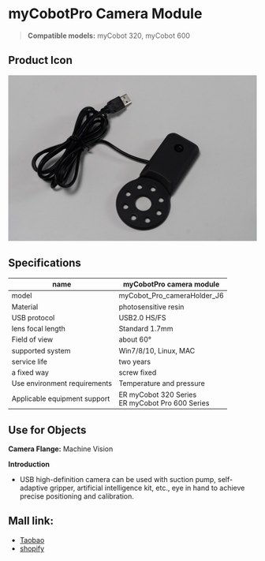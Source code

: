 # myCobotPro Camera Module

> **Compatible models:** myCobot 320, myCobot 600

## Product Icon

<img src="../../../resources/1-ProductIntroduction/1.4/1.4.3-Camera/myCobotProCameraModule-1.jpg" alt="img-1" width="800" height=“auto” />

## Specifications

| **name**                     | **myCobotPro camera module**                    |
| ---------------------------- | ----------------------------------------------- |
| model                        | myCobot_Pro_cameraHolder_J6                     |
| Material                     | photosensitive resin                            |
| USB protocol                 | USB2.0 HS/FS                                    |
| lens focal length            | Standard 1.7mm                                  |
| Field of view                | about 60°                                       |
| supported system             | Win7/8/10, Linux, MAC                           |
| service life                 | two years                                       |
| a fixed way                  | screw fixed                                     |
| Use environment requirements | Temperature and pressure                        |
| Applicable equipment support | ER myCobot 320 Series <br> ER myCobot Pro 600 Series |

## Use for Objects

**Camera Flange:** Machine Vision

**Introduction**

- USB high-definition camera can be used with suction pump, self-adaptive gripper, artificial intelligence kit, etc., eye in hand to achieve precise positioning and calibration.

## Mall link: 

-   [Taobao](https://shop504055678.taobao.com)
-   [shopify](https://shop-elephantrobotics-com.translate.goog/collections/mycobot-pro-600/products/mycobotpro-cameraflange?_x_tr_sl=auto&_x_tr_tl=zh-CN)

 
